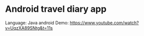 # Android travel diary app
Language: Java android
Demo: https://www.youtube.com/watch?v=UqzXA89SNtg&t=11s
